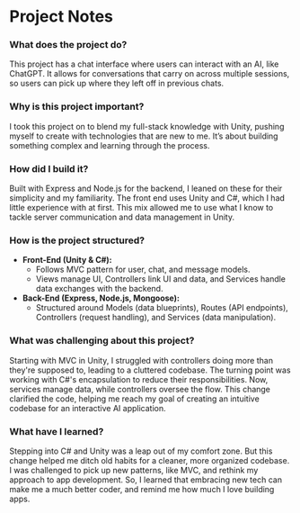 # Project Notes
### What does the project do?
This project has a chat interface where users can interact with an AI, like ChatGPT. It allows for conversations that carry on across multiple sessions, so users can pick up where they left off in previous chats.

### Why is this project important?
I took this project on to blend my full-stack knowledge with Unity, pushing myself to create with technologies that are new to me. It’s about building something complex and learning through the process.

### How did I build it?
Built with Express and Node.js for the backend, I leaned on these for their simplicity and my familiarity. The front end uses Unity and C#, which I had little experience with at first. This mix allowed me to use what I know to tackle server communication and data management in Unity.

### How is the project structured?
- **Front-End (Unity & C#):** 
  - Follows MVC pattern for user, chat, and message models. 
  - Views manage UI, Controllers link UI and data, and Services handle data exchanges with the backend.
- **Back-End (Express, Node.js, Mongoose):** 
  - Structured around Models (data blueprints), Routes (API endpoints), Controllers (request handling), and Services (data manipulation).

### What was challenging about this project?
Starting with MVC in Unity, I struggled with controllers doing more than they're supposed to, leading to a cluttered codebase. The turning point was working with C#'s encapsulation to reduce their responsibilities. Now, services manage data, while controllers oversee the flow. This change clarified the code, helping me reach my goal of creating an intuitive codebase for an interactive AI application.

### What have I learned?
Stepping into C# and Unity was a leap out of my comfort zone. But this change helped me ditch old habits for a cleaner, more organized codebase. I was challenged to pick up new patterns, like MVC, and rethink my approach to app development. So, I learned that embracing new tech can make me a much better coder, and remind me how much I love building apps.
